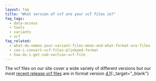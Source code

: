 ```yaml
---
layout: faq
title: "What version of vcf are your vcf files in?"
faq_tags:
  - data-access
  - tools
  - variants
  - vcf
faq_related:
  - what-do-names-your-variant-files-mean-and-what-format-are-files
  - can-i-convert-vcf-files-plinkped-format
  - how-do-i-get-sub-section-vcf-file
---
```

                    
The vcf files on our site cover a wide variety of different versions but our most [recent release vcf files](http://ftp.1000genomes.ebi.ac.uk/vol1/ftp/phase1/analysis_results/integrated_call_sets/) are in format version [4.1](http://www.1000genomes.org/wiki/Analysis/Variant%20Call%20Format/vcf-variant-call-format-version-41){:_target="_blank"}
